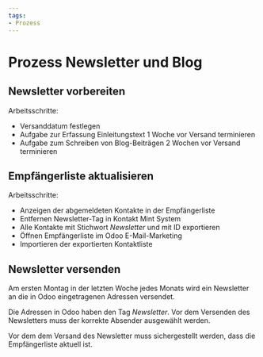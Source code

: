 ```yaml
---
tags:
- Prozess
---
```

# Prozess Newsletter und Blog

## Newsletter vorbereiten

Arbeitsschritte:
* Versanddatum festlegen
* Aufgabe zur Erfassung Einleitungstext 1 Woche vor Versand terminieren
* Aufgabe zum Schreiben von Blog-Beiträgen 2 Wochen vor Versand terminieren

## Empfängerliste aktualisieren

Arbeitsschritte:
* Anzeigen der abgemeldeten Kontakte in der Empfängerliste
* Entfernen Newsletter-Tag in Kontakt Mint System
* Alle Kontakte mit Stichwort *Newsletter* und mit ID exportieren
* Öffnen Empfängerliste im Odoo E-Mail-Marketing
* Importieren der exportierten Kontaktliste

## Newsletter versenden

Am ersten Montag in der letzten Woche jedes Monats wird ein Newsletter an die in Odoo eingetragenen Adressen versendet.

Die Adressen in Odoo haben den Tag *Newsletter*. Vor dem Versenden des Newsletters muss der korrekte Absender ausgewählt werden.

Vor dem dem Versand des Newsletter muss sichergestellt werden, dass die Empfängerliste aktuell ist.
